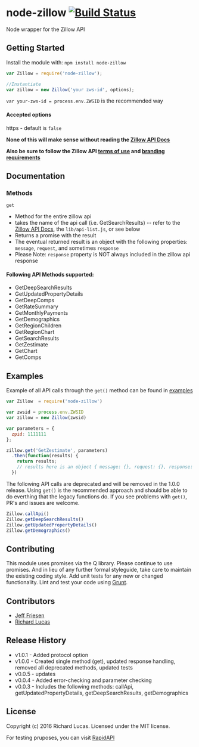 # node-zillow [![Build Status](https://secure.travis-ci.org/ralucas/node-zillow.png?branch=master)](http://travis-ci.org/ralucas/node-zillow)

Node wrapper for the Zillow API

## Getting Started
Install the module with: `npm install node-zillow`

```js
var Zillow = require('node-zillow');

//Instantiate
var zillow = new Zillow('your zws-id', options);
```
`var your-zws-id = process.env.ZWSID` is the recommended way

#### Accepted options
https - default is `false`

__None of this will make sense without reading the [Zillow API Docs](http://www.zillow.com/howto/api/APIOverview.htm)__

__Also be sure to follow the Zillow API [terms of use](http://www.zillow.com/howto/api/APITerms.htm) and [branding requirements](http://www.zillow.com/howto/api/BrandingRequirements.htm)__

## Documentation

### Methods

`get`
- Method for the entire zillow api
- takes the name of the api call (i.e. GetSearchResults) -- refer to the [Zillow API Docs](http://www.zillow.com/howto/api/APIOverview.htm), the `lib/api-list.js`, or see below
- Returns a promise with the result
- The eventual returned result is an object with the following properties: `message`, `request`, and sometimes `response`
- Please Note: `response` property is NOT always included in the zillow api response

#### Following API Methods supported:
* GetDeepSearchResults
* GetUpdatedPropertyDetails
* GetDeepComps
* GetRateSummary
* GetMonthlyPayments
* GetDemographics
* GetRegionChildren
* GetRegionChart
* GetSearchResults
* GetZestimate
* GetChart
* GetComps

## Examples

Example of all API calls through the `get()` method can be found in [examples](examples/example.js)

```js
var Zillow  = require('node-zillow')

var zwsid = process.env.ZWSID
var zillow = new Zillow(zwsid)

var parameters = {
  zpid: 1111111
};

zillow.get('GetZestimate', parameters)
  .then(function(results) {
    return results;
    // results here is an object { message: {}, request: {}, response: {}} 
  })
```

The following API calls are deprecated and will be removed in the 1.0.0 release. Using `get()` is the recommended approach and should be able to do everthing that the legacy functions do. If you see problems with `get()`, PR's and issues are welcome.

```js
Zillow.callApi()
Zillow.getDeepSearchResults()
Zillow.getUpdatedPropertyDetails()
Zillow.getDemographics()
```

## Contributing
This module uses promises via the Q library.  Please continue to use promises. And in lieu of any further formal styleguide, take care to maintain the existing coding style. Add unit tests for any new or changed functionality. Lint and test your code using [Grunt](http://gruntjs.com/).

## Contributors

* [Jeff Friesen](https://github.com/jefffriesen)
* [Richard Lucas](https://github.com/ralucas)

## Release History
* v1.0.1 - Added protocol option
* v1.0.0 - Created single method (get), updated response handling, removed all deprecated methods, updated tests
* v0.0.5 - updates
* v0.0.4 - Added error-checking and parameter checking
* v0.0.3 - Includes the following methods: callApi, getUpdatedPropertyDetails, getDeepSearchResults, getDemographics

## License
Copyright (c) 2016 Richard Lucas. Licensed under the MIT license.

For testing pruposes, you can visit [RapidAPI](https://rapidapi.com/package/Zillow/functions?utm_source=ZillowGitHub&utm_medium=button)

